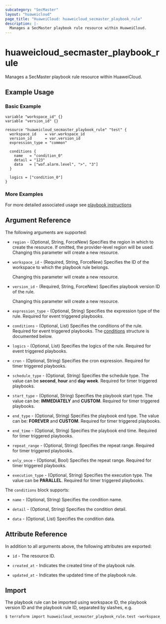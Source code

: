 ```yaml
---
subcategory: "SecMaster"
layout: "huaweicloud"
page_title: "HuaweiCloud: huaweicloud_secmaster_playbook_rule"
description: |-
  Manages a SecMaster playbook rule resource within HuaweiCloud.
---
```


# huaweicloud_secmaster_playbook_rule

Manages a SecMaster playbook rule resource within HuaweiCloud.

## Example Usage

### Basic Example

```hcl
variable "workspace_id" {}
variable "version_id" {}

resource "huaweicloud_secmaster_playbook_rule" "test" {
  workspace_id    = var.workspace_id
  version_id      = var.version_id
  expression_type = "common"

  conditions {
    name   = "condition_0"
    detail = "123"
    data   = ["waf.alarm.level", ">", "3"]
  }

  logics = ["condition_0"]
}
```

### More Examples

For more detailed associated usage see [playbook instructions](https://github.com/huaweicloud/terraform-provider-huaweicloud/blob/master/examples/secmaster/playbook/secmaster_playbook_usage_instruction.md)

## Argument Reference

The following arguments are supported:

* `region` - (Optional, String, ForceNew) Specifies the region in which to create the resource.
  If omitted, the provider-level region will be used. Changing this parameter will create a new resource.

* `workspace_id` - (Required, String, ForceNew) Specifies the ID of the workspace to which the playbook rule belongs.

  Changing this parameter will create a new resource.

* `version_id` - (Required, String, ForceNew) Specifies playbook version ID of the rule.

  Changing this parameter will create a new resource.

* `expression_type` - (Optional, String) Specifies the expression type of the rule.
  Required for event triggered playbooks.

* `conditions` - (Optional, List) Specifies the conditions of the rule.
  Required for event triggered playbooks.
The [conditions](#PlaybookRule_ConditionItem) structure is documented below.

* `logics` - (Optional, List) Specifies the logics of the rule.
  Required for event triggered playbooks.

* `cron` - (Optional, String) Specifies the cron expression.
  Required for timer triggered playbooks.

* `schedule_type` - (Optional, String) Specifies the schedule type.
  The value can be **second**, **hour** and **day** **week**. Required for timer triggered playbooks.

* `start_type` - (Optional, String) Specifies the playbook start type.
  The value can be: **IMMEDIATELY** and **CUSTOM**. Required for timer triggered playbooks.

* `end_type` - (Optional, String) Specifies the playbook end type.
  The value can be: **FOREVER** and **CUSTOM**. Required for timer triggered playbooks.

* `end_time` - (Optional, String) Specifies the playbook end time.
  Required for timer triggered playbooks.

* `repeat_range` - (Optional, String) Specifies the repeat range.
  Required for timer triggered playbooks.

* `only_once` - (Optional, Bool) Specifies the repeat range.
  Required for timer triggered playbooks.

* `execution_type` - (Optional, String) Specifies the execution type.
  The value can be **PARALLEL**. Required for timer triggered playbooks.

<a name="PlaybookRule_ConditionItem"></a>
The `conditions` block supports:

* `name` - (Optional, String) Specifies the condition name.

* `detail` - (Optional, String) Specifies the condition detail.

* `data` - (Optional, List) Specifies the condition data.

## Attribute Reference

In addition to all arguments above, the following attributes are exported:

* `id` - The resource ID.

* `created_at` - Indicates the created time of the playbook rule.

* `updated_at` - Indicates the updated time of the playbook rule.

## Import

The playbook rule can be imported using  workspace ID, the playbook version ID and the playbook rule ID,
separated by slashes, e.g.

```bash
$ terraform import huaweicloud_secmaster_playbook_rule.test <workspace_id>/<playbook_version_id>/<playbook_rule_id>
```
